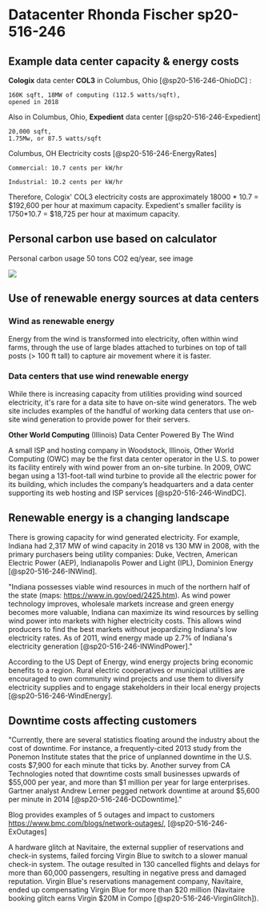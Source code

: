 # Datacenter Rhonda Fischer sp20-516-246

## Example data center capacity & energy costs

**Cologix** data center **COL3** in Columbus, Ohio [@sp20-516-246-OhioDC] : 

    160K sqft, 18MW of computing (112.5 watts/sqft), 
    opened in 2018

Also in Columbus, Ohio,  **Expedient** data center [@sp20-516-246-Expedient]
 
    20,000 sqft,
    1.75Mw, or 87.5 watts/sqft

Columbus, OH Electricity costs [@sp20-516-246-EnergyRates] 

    Commercial: 10.7 cents per kW/hr 

    Industrial: 10.2 cents per kW/hr

Therefore, Cologix' COL3 electricity costs are approximately 18000 * 10.7 = $192,600 per hour at maximum capacity.   Expedient's smaller facility is 1750*10.7 = $18,725 per hour at maximum capacity.

## Personal carbon use based on calculator

Personal carbon usage 50 tons CO2 eq/year, see image

![](images/personalcarbon.PNG)

## Use of renewable energy sources at data centers
### Wind as renewable energy
Energy from the wind is transformed into electricity, often within wind farms, through the use of large blades attached to turbines on top of tall posts (> 100 ft tall) to capture air movement where it is faster.   

### Data centers that use wind renewable energy
While there is increasing capacity from utilities providing wind sourced electricity, it's rare for a data site to have on-site wind generators.  The web site includes examples of the handful of working data centers that use on-site wind generation to provide power for their servers.

**Other World Computing** (Illinois)
Data Center Powered By The Wind

A small lSP and hosting company in Woodstock, Illinois, Other World Computing (OWC) may be the first data center operator in the U.S. to power its facility entirely with wind power from an on-site turbine. In 2009, OWC began using a 131-foot-tall wind turbine to provide all the electric power for its building, which includes the company’s headquarters and a data center supporting its web hosting and ISP services [@sp20-516-246-WindDC].

## Renewable energy is a changing landscape
There is growing capacity for wind generated electricity.
For example, Indiana had 2,317 MW of wind capacity in 2018 vs 130 MW in 2008, with the primary purchasers being utility companies: Duke, Vectren, American Electric Power (AEP), Indianapolis Power and Light (IPL), Dominion Energy [@sp20-516-246-INWind].

"Indiana possesses viable wind resources in much of the northern half of the state (maps: <https://www.in.gov/oed/2425.htm>).  As wind power technology improves, wholesale markets increase and green energy becomes more valuable, Indiana can maximize its wind resources by selling wind power into markets with higher electricity costs. This allows wind producers to find the best markets without jeopardizing Indiana's low electricity rates. As of 2011, wind energy made up 2.7% of Indiana's electricity generation [@sp20-516-246-INWindPower]."

According to the US Dept of Energy, wind energy projects bring economic benefits to a region.  Rural electric cooperatives or municipal utilities are encouraged to own community wind projects and use them to diversify electricity supplies and to engage stakeholders in their local energy projects [@sp20-516-246-WindEnergy]. 

## Downtime costs affecting customers

"Currently, there are several statistics floating around the industry about the cost of downtime. For instance, a frequently-cited 2013 study from the Ponemon Institute states that the price of unplanned downtime in the U.S. costs $7,900 for each minute that ticks by. Another survey from CA Technologies noted that downtime costs small businesses upwards of $55,000 per year, and more than $1 million per year for large enterprises. Gartner analyst Andrew Lerner pegged network downtime at around $5,600 per minute in 2014 [@sp20-516-246-DCDowntime]." 

Blog provides examples of 5 outages and impact to customers <https://www.bmc.com/blogs/network-outages/>, [@sp20-516-246-ExOutages] 

A hardware glitch at Navitaire, the external supplier of reservations and check-in systems, failed forcing Virgin Blue to switch to a slower manual check-in system.  The outage resulted in 130 cancelled flights and delays for more than 60,000 passengers, resulting in negative press and damaged reputation. Virgin Blue's reservations management company, Navitaire, ended up compensating Virgin Blue for more than $20 million (Navitaire booking glitch earns Virgin $20M in Compo [@sp20-516-246-VirginGlitch]).
 